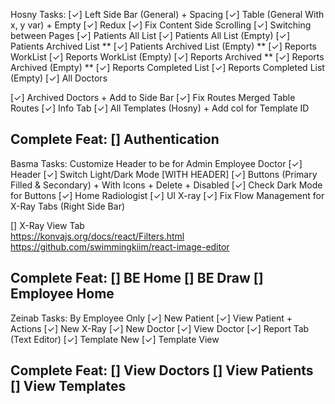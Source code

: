 Hosny Tasks:
[✓] Left Side Bar (General) + Spacing
[✓] Table (General With x, y var) + Empty
[✓] Redux
[✓] Fix Content Side Scrolling
[✓] Switching between Pages
[✓] Patients All List
[✓] Patients All List (Empty)
[✓] Patients Archived List **
[✓] Patients Archived List (Empty) **
[✓] Reports WorkList
[✓] Reports WorkList (Empty)
[✓] Reports Archived **
[✓] Reports Archived (Empty) **
[✓] Reports Completed List
[✓] Reports Completed List (Empty)
[✓] All Doctors

[✓] Archived Doctors + Add to Side Bar
[✓] Fix Routes Merged Table Routes
[✓] Info Tab
[✓] All Templates (Hosny) + Add col for Template ID

Complete Feat:
[] Authentication
---

Basma Tasks:
Customize Header to be for Admin Employee Doctor
[✓] Header
[✓] Switch Light/Dark Mode [WITH HEADER]
[✓] Buttons (Primary Filled & Secondary) + With Icons + Delete + Disabled
[✓] Check Dark Mode for Buttons
[✓] Home Radiologist
[✓] UI X-ray
[✓] Fix Flow Management for X-Ray Tabs (Right Side Bar)

[] X-Ray View Tab  
    https://konvajs.org/docs/react/Filters.html 
    https://github.com/swimmingkiim/react-image-editor

Complete Feat:
[] BE Home
[] BE Draw
[] Employee Home
---

Zeinab Tasks:
By Employee Only
[✓] New Patient
[✓] View Patient + Actions
[✓] New X-Ray
[✓] New Doctor
[✓] View Doctor
[✓] Report Tab (Text Editor)
[✓] Template New 
[✓] Template View


Complete Feat:
[] View Doctors
[] View Patients
[] View Templates
---
